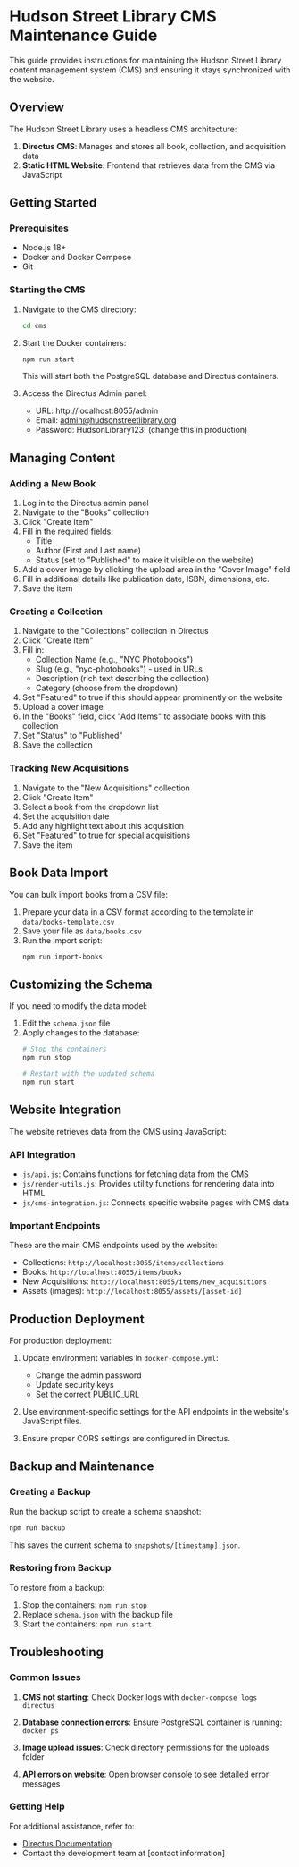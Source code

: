# Hudson Street Library CMS Maintenance Guide

This guide provides instructions for maintaining the Hudson Street Library content management system (CMS) and ensuring it stays synchronized with the website.

## Overview

The Hudson Street Library uses a headless CMS architecture:

1. **Directus CMS**: Manages and stores all book, collection, and acquisition data
2. **Static HTML Website**: Frontend that retrieves data from the CMS via JavaScript

## Getting Started

### Prerequisites

- Node.js 18+ 
- Docker and Docker Compose
- Git

### Starting the CMS

1. Navigate to the CMS directory:
   ```bash
   cd cms
   ```

2. Start the Docker containers:
   ```bash
   npm run start
   ```
   This will start both the PostgreSQL database and Directus containers.

3. Access the Directus Admin panel:
   - URL: http://localhost:8055/admin
   - Email: admin@hudsonstreetlibrary.org
   - Password: HudsonLibrary123! (change this in production)

## Managing Content

### Adding a New Book

1. Log in to the Directus admin panel
2. Navigate to the "Books" collection
3. Click "Create Item"
4. Fill in the required fields:
   - Title
   - Author (First and Last name)
   - Status (set to "Published" to make it visible on the website)
5. Add a cover image by clicking the upload area in the "Cover Image" field
6. Fill in additional details like publication date, ISBN, dimensions, etc.
7. Save the item

### Creating a Collection

1. Navigate to the "Collections" collection in Directus
2. Click "Create Item" 
3. Fill in:
   - Collection Name (e.g., "NYC Photobooks")
   - Slug (e.g., "nyc-photobooks") - used in URLs
   - Description (rich text describing the collection)
   - Category (choose from the dropdown)
4. Set "Featured" to true if this should appear prominently on the website
5. Upload a cover image
6. In the "Books" field, click "Add Items" to associate books with this collection
7. Set "Status" to "Published"
8. Save the collection

### Tracking New Acquisitions

1. Navigate to the "New Acquisitions" collection
2. Click "Create Item"
3. Select a book from the dropdown list
4. Set the acquisition date
5. Add any highlight text about this acquisition
6. Set "Featured" to true for special acquisitions
7. Save the item

## Book Data Import

You can bulk import books from a CSV file:

1. Prepare your data in a CSV format according to the template in `data/books-template.csv`
2. Save your file as `data/books.csv`
3. Run the import script:
   ```bash
   npm run import-books
   ```

## Customizing the Schema

If you need to modify the data model:

1. Edit the `schema.json` file
2. Apply changes to the database:
   ```bash
   # Stop the containers
   npm run stop
   
   # Restart with the updated schema
   npm run start
   ```

## Website Integration

The website retrieves data from the CMS using JavaScript:

### API Integration

- `js/api.js`: Contains functions for fetching data from the CMS
- `js/render-utils.js`: Provides utility functions for rendering data into HTML
- `js/cms-integration.js`: Connects specific website pages with CMS data

### Important Endpoints

These are the main CMS endpoints used by the website:

- Collections: `http://localhost:8055/items/collections`
- Books: `http://localhost:8055/items/books`
- New Acquisitions: `http://localhost:8055/items/new_acquisitions`
- Assets (images): `http://localhost:8055/assets/[asset-id]`

## Production Deployment

For production deployment:

1. Update environment variables in `docker-compose.yml`:
   - Change the admin password
   - Update security keys
   - Set the correct PUBLIC_URL

2. Use environment-specific settings for the API endpoints in the website's JavaScript files.

3. Ensure proper CORS settings are configured in Directus.

## Backup and Maintenance

### Creating a Backup

Run the backup script to create a schema snapshot:
```bash
npm run backup
```

This saves the current schema to `snapshots/[timestamp].json`.

### Restoring from Backup

To restore from a backup:
1. Stop the containers: `npm run stop`
2. Replace `schema.json` with the backup file
3. Start the containers: `npm run start`

## Troubleshooting

### Common Issues

1. **CMS not starting**: Check Docker logs with `docker-compose logs directus`

2. **Database connection errors**: Ensure PostgreSQL container is running: `docker ps`

3. **Image upload issues**: Check directory permissions for the uploads folder

4. **API errors on website**: Open browser console to see detailed error messages

### Getting Help

For additional assistance, refer to:
- [Directus Documentation](https://docs.directus.io/)
- Contact the development team at [contact information]